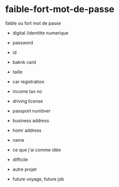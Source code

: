 # faible-fort-mot-de-passe
faible ou fort mot de passe
- digital /identitte numerique
- password
- id
- baknk card
- taille
- car registration
- income tax no
- driving license
- passport numbver
- business address
- homr address
- name

- ce que j'ai comme idée

- difficile
- autre projet
- future voyage, future job
